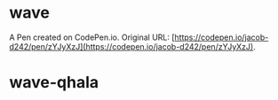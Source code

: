 # wave

A Pen created on CodePen.io. Original URL: [https://codepen.io/jacob-d242/pen/zYJyXzJ](https://codepen.io/jacob-d242/pen/zYJyXzJ).

# wave-qhala
